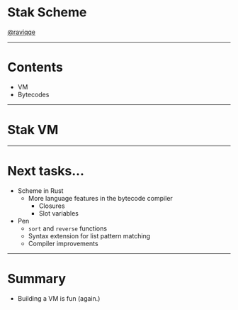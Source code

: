 # Stak Scheme

[@raviqqe](https://github.com/raviqqe)

---

# Contents

- VM
- Bytecodes

---

# Stak VM

---

# Next tasks...

- Scheme in Rust
  - More language features in the bytecode compiler
    - Closures
    - Slot variables
- Pen
  - `sort` and `reverse` functions
  - Syntax extension for list pattern matching
  - Compiler improvements

---

# Summary

- Building a VM is fun (again.)
